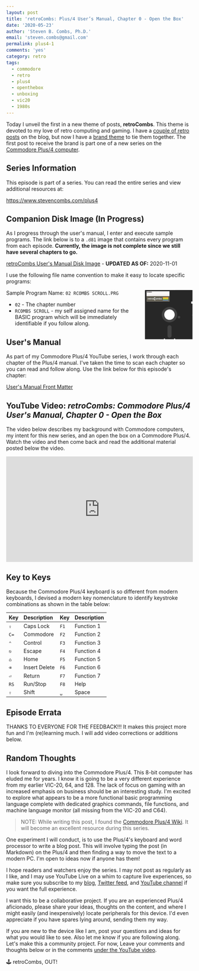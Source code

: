 ```yaml
---
layout: post
title: 'retroCombs: Plus/4 User’s Manual, Chapter 0 - Open the Box'
date: '2020-05-23'
author: 'Steven B. Combs, Ph.D.'
email: 'steven.combs@gmail.com'
permalink: plus4-1
comments: 'yes'
category: retro
tags:
  - commodore
  - retro
  - plus4
  - openthebox
  - unboxing
  - vic20
  - 1980s
---
```


Today I unveil the first in a new theme of posts, **retroCombs**. This theme is devoted to my love of retro computing and gaming. I have a [couple of retro posts](https://www.stevencombs.com/retro) on the blog, but now I have a [brand theme](https://youtu.be/iVw_ZBVBk7g) to tie them together. The first post to receive the brand is part one of a new series on the [Commodore Plus/4 computer](https://en.wikipedia.org/wiki/Commodore_Plus/4).

## Series Information

This episode is part of a series. You can read the entire series and view additional resources at:

<https://www.stevencombs.com/plus4>

## Companion Disk Image (In Progress)

As I progress through the user's manual, I enter and execute sample programs. The link below is to a `.d81` image that contains every program from each episode. **Currently, the image is not complete since we still have several chapters to go.**

[retroCombs User's Manual Disk Image](/plus4/plus4-users-manual.d81) - **UPDATED AS OF:** 2020-11-01

I use the following file name convention to make it easy to locate specific programs:

<img src="/images/design/floppy-disk-small.png" align="right">Sample Program Name: `02 RCOMBS SCROLL.PRG`

* `02` - The chapter number
* `RCOMBS SCROLL` - my self assigned name for the BASIC program which will be immediately identifiable if you follow along.

## User's Manual

As part of my Commodore Plus/4 YouTube series, I work through each chapter of the Plus/4 manual. I've taken the time to scan each chapter so you can read and follow along. Use the link below for this episode's chapter:

[User's Manual Front Matter](/plus4/users-manual/p4um-title-introduction.pdf)

## YouTube Video: _retroCombs: Commodore Plus/4 User's Manual, Chapter 0 - Open the Box_

The video below describes my background with Commodore computers, my intent for this new series, and an open the box on a Commodore Plus/4. Watch the video and then come back and read the additional material posted below the video.

<div style="position:relative;padding-top:56.25%;"><p><iframe src="https://www.youtube.com/embed/_faxuAlFHII" frameborder="0" allowfullscreen="true" mozallowfullscreen="true" webkitallowfullscreen="true" style="position:absolute;top:0;left:0;width:100%;height:100%;"></iframe></p></div>

## Key to Keys

Because the Commodore Plus/4 keyboard is so different from modern keyboards, I devised a modern key nomenclature to identify keystroke combinations as shown in the table below:

| Key  | Description   | Key  | Description |
|:---- |:------------- |:---- |:----------- |
| `⇪`  | Caps Lock     | `F1` | Function 1  |
| `C=` | Commodore     | `F2` | Function 2  |
| `⌃`  | Control       | `F3` | Function 3  |
| `⎋`  | Escape        | `F4` | Function 4  |
| `⌂`  | Home          | `F5` | Function 5  |
| `⌫`  | Insert Delete | `F6` | Function 6  |
| `⏎`  | Return        | `F7` | Function 7  |
| `RS` | Run/Stop      | `F8` | Help        |
| `⇧`  | Shift         | `␣`  | Space       |

## Episode Errata

THANKS TO EVERYONE FOR THE FEEDBACK!!! It makes this project more fun and I'm (re)learning  much. I will add video corrections or additions below.

## Random Thoughts

I look forward to diving into the Commodore Plus/4. This 8-bit computer has eluded me for years. I know it is going to be a very different experience from my earlier VIC-20, 64, and 128. The lack of focus on gaming with an increased emphasis on business should be an interesting study. I'm excited to explore what appears to be a more functional basic programming language complete with dedicated graphics commands, file functions, and machine language monitor (all missing from the VIC-20 and C64).

> NOTE: While writing this post, I found the [Commodore Plus/4 Wiki](https://www.c64-wiki.com/wiki/Commodore_Plus/4). It will become an excellent resource during this series.

One experiment I will conduct, is to use the Plus/4's keyboard and word processor to write a blog post. This will involve typing the post (in Markdown) on the Plus/4 and then finding a way to move the text to a modern PC. I'm open to ideas now if anyone has them!

I hope readers and watchers enjoy the series. I may not post as regularly as I like, and I may use YouTube Live on a whim to capture live experiences, so make sure you subscribe to my [blog](https://www.stevencombs.com/rss), [Twitter feed](https://www.twitter.com/stevencombs), and [YouTube channel](https://www.youtube.com/stevencombs) if you want the full experience.

I want this to be a collaborative project. If you are an experienced Plus/4 aficionado, please share your ideas, thoughts on the content, and where I might easily (and inexpensively) locate peripherals for this device. I'd even appreciate if you have spares lying around, sending them my way.

If you are new to the device like I am, post your questions and ideas for what you would like to see. Also let me know if you are following along. Let's make this a community project. For now, Leave your comments and thoughts below or in the comments [under the YouTube video](https://youtu.be/_faxuAlFHII).

🕹️ retroCombs, OUT!
